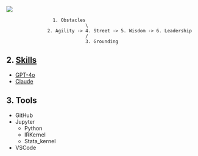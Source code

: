 ![](https://cdn.prod.website-files.com/63f416b32254e8679cd8af88/667ac7dbb9486a9c8ea4ab49_comparison-models-by-category.jpeg)
                     
                     1. Obstacles
                                 \
                   2. Agility -> 4. Street -> 5. Wisdom -> 6. Leadership
                                 /
                                 3. Grounding


## 2. [Skills](https://www.vellum.ai/blog/)
- [GPT-4o](https://chatgpt.com)
- [Claude](https://claude.ai/new)

## 3. Tools
- GitHub
- Jupyter
   - Python
   - IRKernel
   - Stata_kernel 
- VSCode
